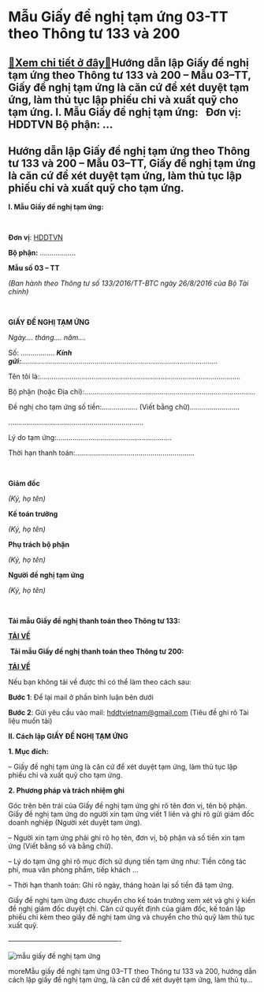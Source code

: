 Mẫu Giấy đề nghị tạm ứng 03-TT theo Thông tư 133 và 200
========================================================

[:gift:Xem chi tiết ở đây:gift:](https://hddtvn.com/mau-giay-de-nghi-tam-ung-03-tt-theo-thong-tu-133-va-200/)Hướng dẫn lập Giấy đề nghị tạm ứng theo Thông tư 133 và 200 – Mẫu 03–TT, Giấy đề nghị tạm ứng là căn cứ để xét duyệt tạm ứng, làm thủ tục lập phiếu chi và xuất quỹ cho tạm ứng. I. Mẫu Giấy đề nghị tạm ứng:   Đơn vị: HDDTVN Bộ phận: …
---------------------------------------------------------------------------------------------------------------------------------------------------------------------------------------------------------------------------------------------------------



Hướng dẫn lập Giấy đề nghị tạm ứng theo Thông tư 133 và 200 – Mẫu 03–TT, Giấy đề nghị tạm ứng là căn cứ để xét duyệt tạm ứng, làm thủ tục lập phiếu chi và xuất quỹ cho tạm ứng.
--------------------------------------------------------------------------------------------------------------------------------------------------------------------------------------------


**I. Mẫu Giấy đề nghị tạm ứng:**  

 






**Đơn vị**: [HDDTVN](http://hddtvn.com/ "HDDTVN")  

**Bộ phận:** ………………

**Mẫu số 03 – TT**  

*(Ban hành theo Thông tư số 133/2016/TT-BTC ngày 26/8/2016 của Bộ Tài chính)*



 



**GIẤY ĐỀ NGHỊ TẠM ỨNG**  

*Ngày…. tháng…. năm….*

Số: ……………..
***Kính gửi:****………………………………………………………………………………………*   

Tên tôi là:………………………………………………………………………………………..  

Bộ phận (hoặc Địa chỉ):…………………………………………………………………………..  

Đề nghị cho tạm ứng số tiền:……………… (Viết bằng chữ)…………………….  

…………………………………………………………..  

Lý do tạm ứng:………………………………………………….  

Thời hạn thanh toán:……………………………………………………  

 






**Giám đốc**  

*(Ký, họ tên)*

**Kế toán trưởng**  

*(Ký, họ tên)*

**Phụ trách bộ phận**  

*(Ký, họ tên)*

**Người đề nghị tạm ứng**  

*(Ký, họ tên)*



 


**Tải mẫu Giấy đề nghị thanh toán theo Thông tư 133:**



[**TẢI VỀ**](http://drive.google.com/open?id=0B24q-XZt4667SXZGNU5CejB4cDQ "tải theo thông tư 133")

 **Tải mẫu Giấy đề nghị thanh toán theo Thông tư 200:** 



[**TẢI VỀ**](https://drive.google.com/file/d/0B24q-XZt4667ME1SWEUyX0FmTzA "tải theo thông tư 200")
   

Nếu bạn không tải về được thì có thể làm theo cách sau:  

**Bước 1**: Để lại mail ở phần bình luận bên dưới  

**Bước 2**: Gửi yêu cầu vào mail: [hddtvietnam@gmail.com](mailto:hddtvietnam@gmail.com) (Tiêu đề ghi rõ Tài liệu muốn tải)



**II. Cách lập GIẤY ĐỀ NGHỊ TẠM ỨNG**


**1. Mục đích:**  

– Giấy đề nghị tạm ứng là căn cứ để xét duyệt tạm ứng, làm thủ tục lập phiếu chi và xuất quỹ cho tạm ứng.


**2. Phương pháp và trách nhiệm ghi**  

Góc trên bên trái của Giấy đề nghị tạm ứng ghi rõ tên đơn vị, tên bộ phận. Giấy đề nghị tạm ứng do người xin tạm ứng viết 1 liên và ghi rõ gửi giám đốc doanh nghiệp (Người xét duyệt tạm ứng).  

– Người xin tạm ứng phải ghi rõ họ tên, đơn vị, bộ phận và số tiền xin tạm ứng (Viết bằng số và bằng chữ).  

– Lý do tạm ứng ghi rõ mục đích sử dụng tiền tạm ứng như: Tiền công tác phí, mua văn phòng phẩm, tiếp khách …  

– Thời hạn thanh toán: Ghi rõ ngày, tháng hoàn lại số tiền đã tạm ứng.


Giấy đề nghị tạm ứng được chuyển cho kế toán trưởng xem xét và ghi ý kiến đề nghị giám đốc duyệt chi. Căn cứ quyết định của giám đốc, kế toán lập phiếu chi kèm theo giấy đề nghị tạm ứng và chuyển cho thủ quỹ làm thủ tục xuất quỹ.



————————————————-  

![mẫu giấy đề nghị tạm ứng](https://hddtvn.com/wp-content/uploads/2021/01/giay-de-nghi-tam-ung.png "mẫu giấy đề nghị tạm ứng")


moreMẫu giấy đề nghị tạm ứng 03–TT theo Thông tư 133 và 200, hướng dẫn cách lập giấy đề nghị tạm ứng, là căn cứ để xét duyệt tạm ứng, làm thủ tụ…

